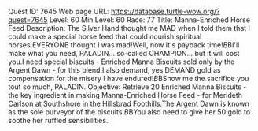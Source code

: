 Quest ID: 7645
Web page URL: https://database.turtle-wow.org/?quest=7645
Level: 60
Min Level: 60
Race: 77
Title: Manna-Enriched Horse Feed
Description: The Silver Hand thought me MAD when I told them that I could make a special horse feed that could nourish spiritual horses.EVERYONE thought I was mad!Well, now it's payback time!$B$BI'll make what you need, PALADIN... so-called CHAMPION... but it will cost you.I need special biscuits - Enriched Manna Biscuits sold only by the Argent Dawn - for this blend.I also demand, yes DEMAND gold as compensation for the misery I have endured!$B$BShow me the sacrifice you tout so much, PALADIN.
Objective: Retrieve 20 Enriched Manna Biscuits - the key ingredient in making Manna-Enriched Horse Feed - for Merideth Carlson at Southshore in the Hillsbrad Foothills.The Argent Dawn is known as the sole purveyor of the biscuits.$B$BYou also need to give her 50 gold to soothe her ruffled sensibilities.
